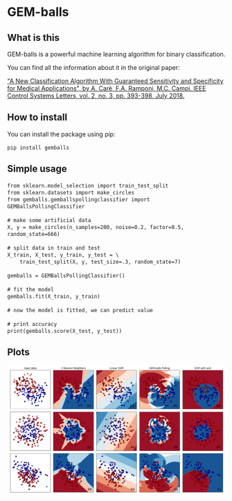 # GEM-balls

## What is this

GEM-balls is a powerful machine learning algorithm for binary classification. 

You can find all the information about it in the original paper:

["A New Classification Algorithm With Guaranteed Sensitivity and Specificity for Medical Applications",
  by A. Carè, F.A. Ramponi, M.C. Campi.  IEEE Control Systems Letters, vol. 2, no. 3, pp. 393-398, July 2018.](http://www.algocare.it/L-CSL2018GEM.pdf)


## How to install

You can install the package using pip:

    pip install gemballs
    
    
## Simple usage
  
    from sklearn.model_selection import train_test_split
    from sklearn.datasets import make_circles
    from gemballs.gemballspollingclassifier import GEMBallsPollingClassifier

    # make some artificial data
    X, y = make_circles(n_samples=200, noise=0.2, factor=0.5, random_state=666)

    # split data in train and test
    X_train, X_test, y_train, y_test = \
        train_test_split(X, y, test_size=.3, random_state=7)

    gemballs = GEMBallsPollingClassifier()

    # fit the model
    gemballs.fit(X_train, y_train)

    # now the model is fitted, we can predict value

    # print accuracy
    print(gemballs.score(X_test, y_test))

## Plots

![Plot](/plot.png)
